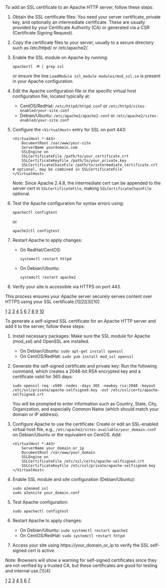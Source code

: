 To add an SSL certificate to an Apache HTTP server, follow these steps:

1. Obtain the SSL certificate files: You need your server certificate, private key, and optionally an intermediate
   certificate. These are usually provided by your Certificate Authority (CA) or generated via a CSR (Certificate Signing
   Request).

2. Copy the certificate files to your server, usually to a secure directory such as /etc/httpd/ or /etc/apache2/.

3. Enable the SSL module on Apache by running:

   ```
   apachectl -M | grep ssl
   ```

   or ensure the line `LoadModule ssl_module modules/mod_ssl.so` is present in your Apache configuration.

4. Edit the Apache configuration file or the specific virtual host configuration file, located typically at:

   - CentOS/RedHat: `/etc/httpd/httpd.conf` or `/etc/httpd/sites-enabled/your-site.conf`
   - Debian/Ubuntu: `/etc/apache2/apache2.conf` or `/etc/apache2/sites-enabled/your-site.conf`

5. Configure the `<VirtualHost>` entry for SSL on port 443:

   ```
   <VirtualHost *:443>
       DocumentRoot /var/www/your-site
       ServerName yourdomain.com
       SSLEngine on
       SSLCertificateFile /path/to/your_certificate.crt
       SSLCertificateKeyFile /path/to/your_private.key
       SSLCertificateChainFile /path/to/intermediate_certificate.crt  # optional, may be combined in SSLCertificateFile
   </VirtualHost>
   ```

   Note: Since Apache 2.4.8, the intermediate cert can be appended to the server cert in `SSLCertificateFile`, making
   `SSLCertificateChainFile` optional.

6. Test the Apache configuration for syntax errors using:

   ```
   apachectl configtest
   ```

   or

   ```
   apache2ctl configtest
   ```

7. Restart Apache to apply changes:

   - On RedHat/CentOS:
     ```
     systemctl restart httpd
     ```
   - On Debian/Ubuntu:
     ```
     systemctl restart apache2
     ```

8. Verify your site is accessible via HTTPS on port 443.

This process ensures your Apache server securely serves content over HTTPS using your SSL certificate.[1][2][3][10]

[1](https://www.youtube.com/watch?v=SbNiRWckZWE)
[2](https://www.sectigo.com/knowledge-base/detail/SSL-Certificate-Installation-in-Apache-1527076084154/kA01N000000zFJb)
[3](https://trustzone.com/knowledge-base/how-to-install-your-ssl-certificate-on-an-apache-http-web-server/)
[4](https://cheapsslweb.com/resources/how-to-install-an-ssl-certificate-on-apache)
[5](https://knowledge.digicert.com/tutorials/create-csr-using-openssl-and-install-your-ssl-certificate-on-an-apache-server)
[6](https://comodosslstore.com/resources/how-to-install-an-ssl-certificate-on-windows-2025-apache-server/)
[7](https://stackoverflow.com/questions/44441679/adding-ssl-to-apache-server)
[8](https://httpd.apache.org/docs/2.4/ssl/ssl_howto.html)
[9](https://www.ssls.com/knowledgebase/how-to-install-an-ssl-certificate-on-apache/)
[10](https://support.globalsign.com/ssl/ssl-certificates-installation/apache-http-server-ssl-certificate-installation)

To generate a self-signed SSL certificate for an Apache HTTP server and add it to the server, follow these steps:

1. Install necessary packages: Make sure the SSL module for Apache (mod_ssl) and OpenSSL are installed.

   - On Debian/Ubuntu: `sudo apt-get install openssl`
   - On CentOS/RedHat: `sudo yum install mod_ssl openssl`

2. Generate the self-signed certificate and private key: Run the following command, which creates a 2048-bit RSA encrypted
   key and a certificate valid for 365 days:

   ```
   sudo openssl req -x509 -nodes -days 365 -newkey rsa:2048 -keyout /etc/ssl/private/apache-selfsigned.key -out /etc/ssl/certs/apache-selfsigned.crt
   ```

   You will be prompted to enter information such as Country, State, City, Organization, and especially Common Name (which
   should match your domain or IP address).

3. Configure Apache to use the certificate: Create or edit an SSL-enabled virtual host file, e.g.,
   `/etc/apache2/sites-available/your_domain.conf` on Debian/Ubuntu or the equivalent on CentOS. Add:

   ```
   <VirtualHost *:443>
       ServerName your_domain_or_ip
       DocumentRoot /var/www/your_domain
       SSLEngine on
       SSLCertificateFile /etc/ssl/certs/apache-selfsigned.crt
       SSLCertificateKeyFile /etc/ssl/private/apache-selfsigned.key
   </VirtualHost>
   ```

4. Enable SSL module and site configuration (Debian/Ubuntu):

   ```
   sudo a2enmod ssl
   sudo a2ensite your_domain.conf
   ```

5. Test Apache configuration:

   ```
   sudo apachectl configtest
   ```

6. Restart Apache to apply changes:

   - On Debian/Ubuntu: `sudo systemctl restart apache2`
   - On CentOS/RedHat: `sudo systemctl restart httpd`

7. Access your site using https://your_domain_or_ip to verify the SSL self-signed cert is active.

Note: Browsers will show a warning for self-signed certificates since they are not verified by a trusted CA, but these
certificates are good for testing and internal use.[1][4]

[1](https://tecadmin.net/create-and-install-self-signed-certificate-in-apache/)
[2](https://www.linux.com/training-tutorials/creating-self-signed-ssl-certificates-apache-linux/)
[3](https://docs.bitnami.com/aws/apps/dokuwiki/administration/create-ssl-certificate-apache/)
[4](https://www.digitalocean.com/community/tutorials/how-to-create-a-self-signed-ssl-certificate-for-apache-in-ubuntu-16-04)
[5](https://knowledge.digicert.com/tutorials/create-csr-using-openssl-and-install-your-ssl-certificate-on-an-apache-server)
[6](https://www.digitalocean.com/community/tutorials/how-to-create-a-self-signed-ssl-certificate-for-apache-in-ubuntu-18-04)
[7](https://wiki.debian.org/Self-Signed_Certificate)

